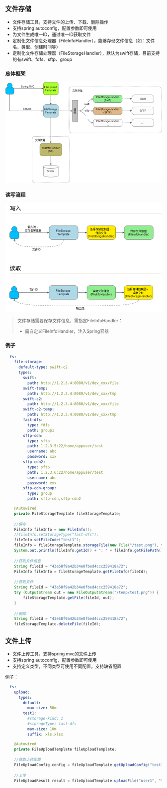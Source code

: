 ## 文件存储
- 文件存储工具，支持文件的上传、下载、删除操作
- 支持spring autoconfig，配置参数即可使用
- 为文件生成唯一ID，通过唯一ID获取文件
- 定制化文件信息处理器（FileInfoHandler），能够存储文件信息（如：文件名、类型、创建时间等）
- 定制化文件存储处理器（FileStorageHandler），默认为swift存储，目前支持的有swift、fdfs、sftp、group

### 总体框架
![file-storage-main](file-storage-main.png)

### 读写流程
![file-storage-rw](file-storage-rw.png)


> 文件存储需要保存文件信息，需指定FileInfoHandler：
> - 需自定义FileInfoHandler，注入Spring容器

### 例子
```yaml
  fs:
    file-storage:
      default-type: swift-c2
      types:
        swift:
          path: http://1.2.3.4:8080/v1/dev_xxx/file
        swift-temp:
          path: http://1.2.3.4:8080/v1/dev_xxx/tmp
        swift-c2:
          path: http://1.2.3.4:8080/v1/dev_xxx/file
        swift-c2-temp:
          path: http://1.2.3.4:8080/v1/dev_xxx/tmp
        fast-dfs:
          type: fdfs
          path: group1
        sftp-cdn:
          type: sftp
          path: 1.2.3.5:22/home/appuser/test
          username: abc
          password: xxx
        sftp-cdn2:
          type: sftp
          path: 1.2.3.6:22/home/appuser/test
          username: abc
          password: xxx
        sftp-cdn-group:
          type: group
          path: sftp-cdn,sftp-cdn2
```

```java
    @Autowired
    private FileStorageTemplate fileStorageTemplate;

    //保存
    FileInfo fileInfo = new FileInfo();
    //fileInfo.setStorageType("fast-dfs");
    fileInfo.setFileCode("test1");
    fileInfo = fileStorageTemplate.storageFile(new File("/test.png"), fileInfo);
    System.out.println(fileInfo.getId() + ": " + fileInfo.getFilePath());
    
    //获取文件信息
    String fileId = "43e58f9a42b34e0fbed4ccc259418a72";
    FileInfo fileInfo = fileStorageTemplate.getFileInfo(fileId);
    
    //获取文件
    String fileId = "43e58f9a42b34e0fbed4ccc259418a72";
    try (OutputStream out = new FileOutputStream("/temp/test.png")) {
        fileStorageTemplate.getFile(fileId, out);
    }
    
    //删除
    String fileId = "43e58f9a42b34e0fbed4ccc259418a72";
    fileStorageTemplate.deleteFile(fileId);
```

## 文件上传
- 文件上传工具，支持spring mvc的文件上传
- 支持spring autoconfig，配置参数即可使用
- 支持定义类型，不同类型可使用不同配置，支持缺省配置

例子：
```yaml
  fs:
    upload:
      types:
        default:
          max-size: 50m
        test1:
          #storage-kind: 1
          #storageType: fast-dfs
          max-size: 10m
          suffix: xls,xlsx
```

```java
    @Autowired
    private FileUploadTemplate fileUploadTemplate;

    //获取上传配置
    FileUploadConfig config = fileUploadTemplate.getUploadConfig("test1");

    //上传
    FileUploadResult result = fileUploadTemplate.uploadFile("user1", "test1", multipartFile);
```